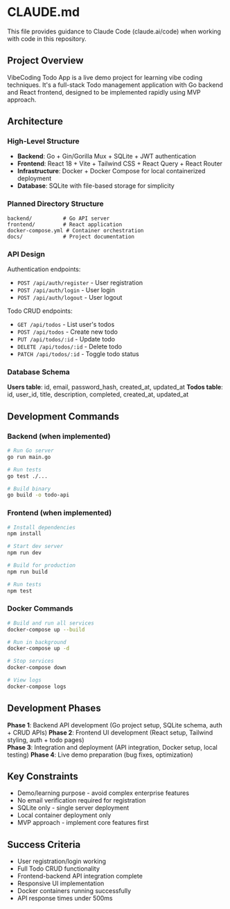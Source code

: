 # CLAUDE.md

This file provides guidance to Claude Code (claude.ai/code) when working with code in this repository.

## Project Overview

VibeCoding Todo App is a live demo project for learning vibe coding techniques. It's a full-stack Todo management application with Go backend and React frontend, designed to be implemented rapidly using MVP approach.

## Architecture

### High-Level Structure
- **Backend**: Go + Gin/Gorilla Mux + SQLite + JWT authentication
- **Frontend**: React 18 + Vite + Tailwind CSS + React Query + React Router
- **Infrastructure**: Docker + Docker Compose for local containerized deployment
- **Database**: SQLite with file-based storage for simplicity

### Planned Directory Structure
```
backend/          # Go API server
frontend/         # React application  
docker-compose.yml # Container orchestration
docs/             # Project documentation
```

### API Design
Authentication endpoints:
- `POST /api/auth/register` - User registration
- `POST /api/auth/login` - User login
- `POST /api/auth/logout` - User logout

Todo CRUD endpoints:
- `GET /api/todos` - List user's todos
- `POST /api/todos` - Create new todo
- `PUT /api/todos/:id` - Update todo
- `DELETE /api/todos/:id` - Delete todo
- `PATCH /api/todos/:id` - Toggle todo status

### Database Schema
**Users table**: id, email, password_hash, created_at, updated_at
**Todos table**: id, user_id, title, description, completed, created_at, updated_at

## Development Commands

### Backend (when implemented)
```bash
# Run Go server
go run main.go

# Run tests
go test ./...

# Build binary
go build -o todo-api
```

### Frontend (when implemented)
```bash
# Install dependencies
npm install

# Start dev server
npm run dev

# Build for production
npm run build

# Run tests
npm test
```

### Docker Commands
```bash
# Build and run all services
docker-compose up --build

# Run in background
docker-compose up -d

# Stop services
docker-compose down

# View logs
docker-compose logs
```

## Development Phases

**Phase 1**: Backend API development (Go project setup, SQLite schema, auth + CRUD APIs)
**Phase 2**: Frontend UI development (React setup, Tailwind styling, auth + todo pages)  
**Phase 3**: Integration and deployment (API integration, Docker setup, local testing)
**Phase 4**: Live demo preparation (bug fixes, optimization)

## Key Constraints

- Demo/learning purpose - avoid complex enterprise features
- No email verification required for registration
- SQLite only - single server deployment
- Local container deployment only
- MVP approach - implement core features first

## Success Criteria

- User registration/login working
- Full Todo CRUD functionality
- Frontend-backend API integration complete
- Responsive UI implementation
- Docker containers running successfully
- API response times under 500ms

